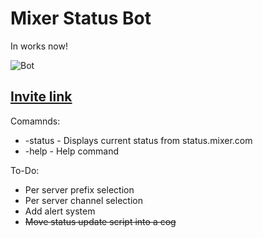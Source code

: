 # Mixer Status Bot

In works now!

![Bot](https://i.imgur.com/GI6lo5j.png)

[Invite link](https://discordapp.com/api/oauth2/authorize?client_id=681594010057441377&permissions=166976&scope=bot)
---
Comamnds:

 - -status - Displays current status from status.mixer.com
 - -help - Help command

To-Do:
- Per server prefix selection
- Per server channel selection
- Add alert system
- ~~Move status update script into a cog~~
